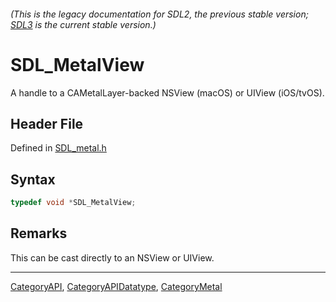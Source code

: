 ###### (This is the legacy documentation for SDL2, the previous stable version; [SDL3](https://wiki.libsdl.org/SDL3/) is the current stable version.)
# SDL_MetalView

A handle to a CAMetalLayer-backed NSView (macOS) or UIView (iOS/tvOS).

## Header File

Defined in [SDL_metal.h](https://github.com/libsdl-org/SDL/blob/SDL2/include/SDL_metal.h)

## Syntax

```c
typedef void *SDL_MetalView;
```

## Remarks

This can be cast directly to an NSView or UIView.

----
[CategoryAPI](CategoryAPI), [CategoryAPIDatatype](CategoryAPIDatatype), [CategoryMetal](CategoryMetal)


